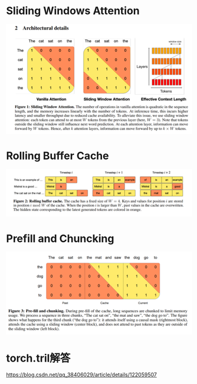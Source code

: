 # Sliding Windows Attention
![alt text](image.png)

# Rolling Buffer Cache
![alt text](image-1.png)

# Prefill and Chuncking
![alt text](image-2.png)

# torch.tril解答
https://blog.csdn.net/qq_38406029/article/details/122059507
